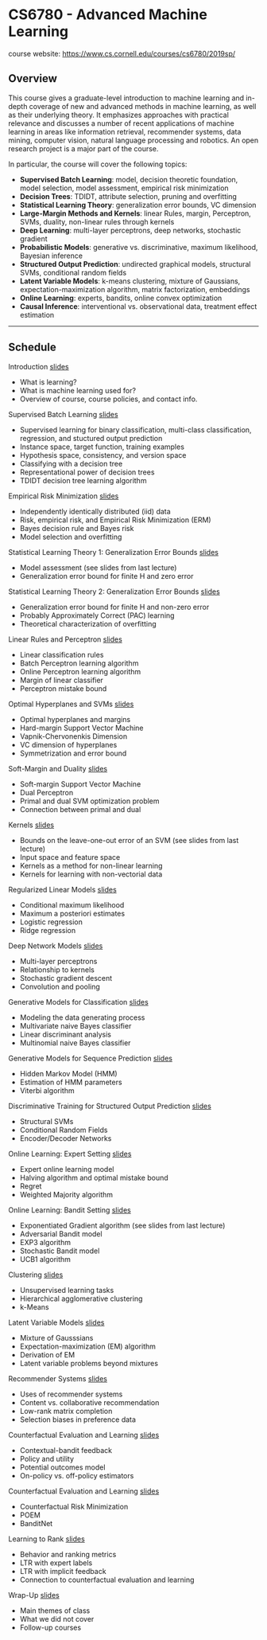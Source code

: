 # CS6780 - Advanced Machine Learning

course website: https://www.cs.cornell.edu/courses/cs6780/2019sp/

## Overview

This course gives a graduate-level introduction to machine learning and in-depth coverage of new and advanced methods in machine learning, as well as their underlying theory. It emphasizes approaches with practical relevance and discusses a number of recent applications of machine learning in areas like information retrieval, recommender systems, data mining, computer vision, natural language processing and robotics. An open research project is a major part of the course.

In particular, the course will cover the following topics:

- **Supervised Batch Learning**: model, decision theoretic foundation, model selection, model assessment, empirical risk minimization
- **Decision Trees**: TDIDT, attribute selection, pruning and overfitting
- **Statistical Learning Theory**: generalization error bounds, VC dimension
- **Large-Margin Methods and Kernels**: linear Rules, margin, Perceptron, SVMs, duality, non-linear rules through kernels
- **Deep Learning**: multi-layer perceptrons, deep networks, stochastic gradient
- **Probabilistic Models**: generative vs. discriminative, maximum likelihood, Bayesian inference
- **Structured Output Prediction**: undirected graphical models, structural SVMs, conditional random fields
- **Latent Variable Models**: k-means clustering, mixture of Gaussians, expectation-maximization algorithm, matrix factorization, embeddings
- **Online Learning**: experts, bandits, online convex optimization
- **Causal Inference**: interventional vs. observational data, treatment effect estimation

---

## Schedule

Introduction [slides](./01-intro.pdf)
- What is learning?
- What is machine learning used for?
- Overview of course, course policies, and contact info.

Supervised Batch Learning [slides](./02-supervised.pdf)
- Supervised learning for binary classification, multi-class classification, regression, and stuctured output prediction
- Instance space, target function, training examples
- Hypothesis space, consistency, and version space
- Classifying with a decision tree
- Representational power of decision trees
- TDIDT decision tree learning algorithm

Empirical Risk Minimization [slides](./03-erm.pdf)
- Independently identically distributed (iid) data
- Risk, empirical risk, and Empirical Risk Minimization (ERM)
- Bayes decision rule and Bayes risk
- Model selection and overfitting

Statistical Learning Theory 1: Generalization Error Bounds [slides](./04-statlearntheory1.pdf)
- Model assessment (see slides from last lecture)
- Generalization error bound for finite H and zero error

Statistical Learning Theory 2: Generalization Error Bounds [slides](./04-statlearntheory1.pdf)
- Generalization error bound for finite H and non-zero error
- Probably Approximately Correct (PAC) learning
- Theoretical characterization of overfitting

Linear Rules and Perceptron [slides](./05-perceptron.pdf)
- Linear classification rules
- Batch Perceptron learning algorithm
- Online Perceptron learning algorithm
- Margin of linear classifier
- Perceptron mistake bound

Optimal Hyperplanes and SVMs [slides](./06-svm_opthyp.pdf)
- Optimal hyperplanes and margins
- Hard-margin Support Vector Machine
- Vapnik-Chervonenkis Dimension
- VC dimension of hyperplanes
- Symmetrization and error bound

Soft-Margin and Duality [slides](./07-svm_duality.pdf)
- Soft-margin Support Vector Machine
- Dual Perceptron
- Primal and dual SVM optimization problem
- Connection between primal and dual

Kernels [slides](./08-kernels.pdf)
- Bounds on the leave-one-out error of an SVM (see slides from last lecture)
- Input space and feature space
- Kernels as a method for non-linear learning
- Kernels for learning with non-vectorial data

Regularized Linear Models [slides](./09-reglin.pdf)
- Conditional maximum likelihood
- Maximum a posteriori estimates
- Logistic regression
- Ridge regression

Deep Network Models [slides](./10-deep.pdf)
- Multi-layer perceptrons
- Relationship to kernels
- Stochastic gradient descent
- Convolution and pooling

Generative Models for Classification [slides](./11-genclass.pdf)
- Modeling the data generating process
- Multivariate naive Bayes classifier
- Linear discriminant analysis
- Multinomial naive Bayes classifier

Generative Models for Sequence Prediction [slides](./12-genstruct.pdf)
- Hidden Markov Model (HMM)
- Estimation of HMM parameters
- Viterbi algorithm

Discriminative Training for Structured Output Prediction [slides](./13-discstruct.pdf)
- Structural SVMs
- Conditional Random Fields
- Encoder/Decoder Networks

Online Learning: Expert Setting [slides](./14-expert.pdf)
- Expert online learning model
- Halving algorithm and optimal mistake bound
- Regret
- Weighted Majority algorithm

Online Learning: Bandit Setting [slides](./15-bandit.pdf)
- Exponentiated Gradient algorithm (see slides from last lecture)
- Adversarial Bandit model
- EXP3 algorithm
- Stochastic Bandit model
- UCB1 algorithm

Clustering [slides](./16-clustering.pdf)
- Unsupervised learning tasks
- Hierarchical agglomerative clustering
- k-Means

Latent Variable Models [slides](./17-latent.pdf)
- Mixture of Gausssians
- Expectation-maximization (EM) algorithm
- Derivation of EM
- Latent variable problems beyond mixtures

Recommender Systems [slides](./18-recommender.pdf)
- Uses of recommender systems
- Content vs. collaborative recommendation
- Low-rank matrix completion
- Selection biases in preference data

Counterfactual Evaluation and Learning [slides](./19-counterfactualml1.pdf)
- Contextual-bandit feedback
- Policy and utility
- Potential outcomes model
- On-policy vs. off-policy estimators

Counterfactual Evaluation and Learning [slides](./20-counterfactualml2.pdf)
- Counterfactual Risk Minimization
- POEM
- BanditNet

Learning to Rank [slides](./21-ltr.pdf)
- Behavior and ranking metrics
- LTR with expert labels
- LTR with implicit feedback
- Connection to counterfactual evaluation and learning

Wrap-Up [slides](./22-wrapup.pdf)
- Main themes of class
- What we did not cover
- Follow-up courses